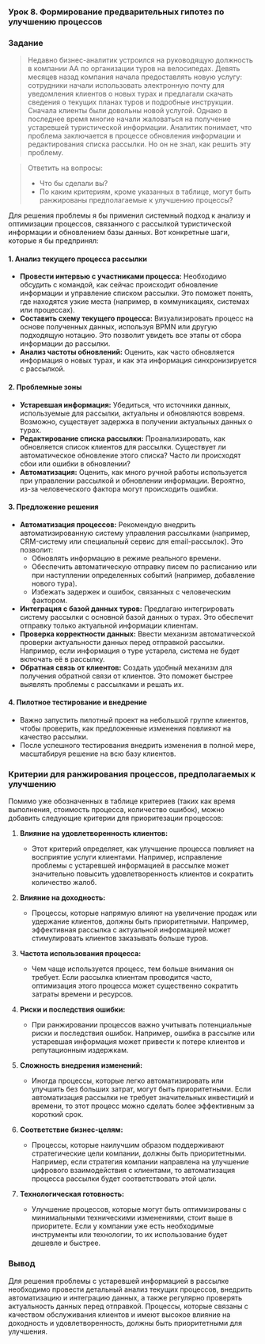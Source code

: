 ### Урок 8. Формирование предварительных гипотез по улучшению процессов

### Задание

> Недавно бизнес-аналитик устроился на руководящую должность в компании AA по организации туров на велосипедах. Девять месяцев назад компания начала предоставлять новую услугу: сотрудники начали использовать электронную почту для уведомления клиентов о новых турах и предлагали скачать сведения о текущих планах туров и подробные инструкции.
> Сначала клиенты были довольны новой услугой. Однако в последнее время многие начали жаловаться на получение устаревшей туристической информации. Аналитик понимает, что проблема заключается в процессе обновления информации и редактирования списка рассылки. Но он не знал, как решить эту проблему.

> Ответить на вопросы:
>
> - Что бы сделали вы?
> - По каким критериям, кроме указанных в таблице, могут быть ранжированы предполагаемые к улучшению процессы?

Для решения проблемы я бы применил системный подход к анализу и оптимизации процессов, связанного с рассылкой туристической информации и обновлением базы данных. Вот конкретные шаги, которые я бы предпринял:

#### 1. **Анализ текущего процесса рассылки**

- **Провести интервью с участниками процесса:** Необходимо обсудить с командой, как сейчас происходит обновление информации и управление списком рассылки. Это поможет понять, где находятся узкие места (например, в коммуникациях, системах или процессах).
- **Составить схему текущего процесса:** Визуализировать процесс на основе полученных данных, используя BPMN или другую подходящую нотацию. Это позволит увидеть все этапы от сбора информации до рассылки.
- **Анализ частоты обновлений:** Оценить, как часто обновляется информация о новых турах, и как эта информация синхронизируется с рассылкой.

#### 2. **Проблемные зоны**

- **Устаревшая информация:** Убедиться, что источники данных, используемые для рассылки, актуальны и обновляются вовремя. Возможно, существует задержка в получении актуальных данных о турах.
- **Редактирование списка рассылки:** Проанализировать, как обновляется список клиентов для рассылки. Существует ли автоматическое обновление этого списка? Часто ли происходят сбои или ошибки в обновлении?
- **Автоматизация:** Оценить, как много ручной работы используется при управлении рассылкой и обновлении информации. Вероятно, из-за человеческого фактора могут происходить ошибки.

#### 3. **Предложение решения**

- **Автоматизация процессов:** Рекомендую внедрить автоматизированную систему управления рассылками (например, CRM-систему или специальный сервис для email-рассылок). Это позволит:
  - Обновлять информацию в режиме реального времени.
  - Обеспечить автоматическую отправку писем по расписанию или при наступлении определенных событий (например, добавление нового тура).
  - Избежать задержек и ошибок, связанных с человеческим фактором.
- **Интеграция с базой данных туров:** Предлагаю интегрировать систему рассылки с основной базой данных о турах. Это обеспечит отправку только актуальной информации клиентам.
- **Проверка корректности данных:** Ввести механизм автоматической проверки актуальности данных перед отправкой рассылки. Например, если информация о туре устарела, система не будет включать её в рассылку.
- **Обратная связь от клиентов:** Создать удобный механизм для получения обратной связи от клиентов. Это поможет быстрее выявлять проблемы с рассылками и решать их.

#### 4. **Пилотное тестирование и внедрение**

- Важно запустить пилотный проект на небольшой группе клиентов, чтобы проверить, как предложенные изменения повлияют на качество рассылки.
- После успешного тестирования внедрить изменения в полной мере, масштабируя решение на всю базу клиентов.

### Критерии для ранжирования процессов, предполагаемых к улучшению

Помимо уже обозначенных в таблице критериев (таких как время выполнения, стоимость процесса, количество ошибок), можно добавить следующие критерии для приоритезации процессов:

1. **Влияние на удовлетворенность клиентов:**
   - Этот критерий определяет, как улучшение процесса повлияет на восприятие услуги клиентами. Например, исправление проблемы с устаревшей информацией в рассылке может значительно повысить удовлетворенность клиентов и сократить количество жалоб.

2. **Влияние на доходность:**
   - Процессы, которые напрямую влияют на увеличение продаж или удержание клиентов, должны быть приоритетными. Например, эффективная рассылка с актуальной информацией может стимулировать клиентов заказывать больше туров.

3. **Частота использования процесса:**
   - Чем чаще используется процесс, тем больше внимания он требует. Если рассылка клиентам проводится часто, оптимизация этого процесса может существенно сократить затраты времени и ресурсов.

4. **Риски и последствия ошибки:**
   - При ранжировании процессов важно учитывать потенциальные риски и последствия ошибок. Например, ошибка в рассылке или устаревшая информация может привести к потере клиентов и репутационным издержкам.

5. **Сложность внедрения изменений:**
   - Иногда процессы, которые легко автоматизировать или улучшить без больших затрат, могут быть приоритетными. Если автоматизация рассылки не требует значительных инвестиций и времени, то этот процесс можно сделать более эффективным за короткий срок.

6. **Соответствие бизнес-целям:**
   - Процессы, которые наилучшим образом поддерживают стратегические цели компании, должны быть приоритетными. Например, если стратегия компании направлена на улучшение цифрового взаимодействия с клиентами, то автоматизация процесса рассылки будет соответствовать этой цели.

7. **Технологическая готовность:**
   - Улучшение процессов, которые могут быть оптимизированы с минимальными техническими изменениями, стоит выше в приоритете. Если у компании уже есть необходимые инструменты или технологии, то их использование будет дешевле и быстрее.

### Вывод

Для решения проблемы с устаревшей информацией в рассылке необходимо провести детальный анализ текущих процессов, внедрить автоматизацию и интеграцию данных, а также регулярно проверять актуальность данных перед отправкой. Процессы, которые связаны с качеством обслуживания клиентов и имеют высокое влияние на доходность и удовлетворенность, должны быть приоритетными для улучшения.
